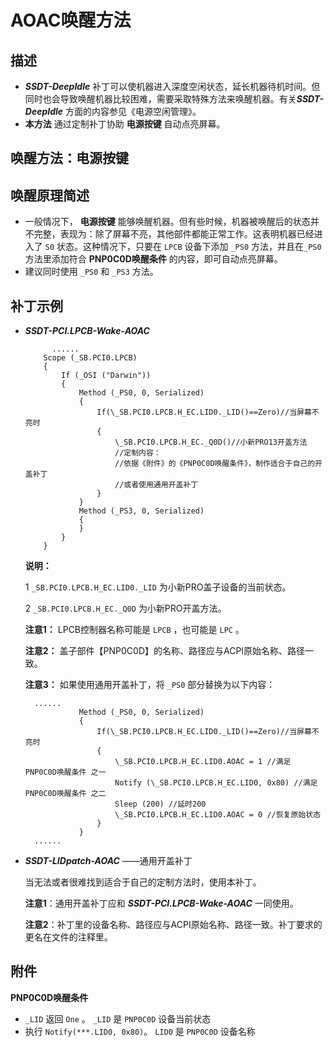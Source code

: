 # AOAC唤醒方法

## 描述

- ***SSDT-DeepIdle*** 补丁可以使机器进入深度空闲状态，延长机器待机时间。但同时也会导致唤醒机器比较困难，需要采取特殊方法来唤醒机器。有关***SSDT-DeepIdle*** 方面的内容参见《电源空闲管理》。
- **本方法** 通过定制补丁协助 **电源按键** 自动点亮屏幕。

## 唤醒方法：电源按键

## 唤醒原理简述

- 一般情况下， **电源按键** 能够唤醒机器。但有些时候，机器被唤醒后的状态并不完整，表现为：除了屏幕不亮，其他部件都能正常工作。这表明机器已经进入了 `S0` 状态。这种情况下，只要在 `LPCB` 设备下添加 `_PS0` 方法，并且在`_PS0` 方法里添加符合 **PNP0C0D唤醒条件** 的内容，即可自动点亮屏幕。
-  建议同时使用 `_PS0` 和 `_PS3` 方法。

## 补丁示例

- ***SSDT-PCI.LPCB-Wake-AOAC*** 

  ```
  		......
      Scope (_SB.PCI0.LPCB)
      {
          If (_OSI ("Darwin"))
          {
              Method (_PS0, 0, Serialized)
              {
                  If(\_SB.PCI0.LPCB.H_EC.LID0._LID()==Zero)//当屏幕不亮时
                  {
                      \_SB.PCI0.LPCB.H_EC._Q0D()//小新PRO13开盖方法
                      //定制内容：
                      //依据《附件》的《PNP0C0D唤醒条件》，制作适合于自己的开盖补丁
                      //或者使用通用开盖补丁
                  }
              }
              Method (_PS3, 0, Serialized)
              {
              }
          }
      }
  ```

  **说明：** 

  1  `_SB.PCI0.LPCB.H_EC.LID0._LID` 为小新PRO盖子设备的当前状态。

  2  `_SB.PCI0.LPCB.H_EC._Q0D` 为小新PRO开盖方法。

  **注意1：** LPCB控制器名称可能是 `LPCB` ，也可能是 `LPC` 。

  **注意2：** 盖子部件【PNP0C0D】的名称、路径应与ACPI原始名称、路径一致。

  **注意3：** 如果使用通用开盖补丁，将 `_PS0` 部分替换为以下内容：

  ```
  	......
              Method (_PS0, 0, Serialized)
              {
                  If(\_SB.PCI0.LPCB.H_EC.LID0._LID()==Zero)//当屏幕不亮时
                  {
                      \_SB.PCI0.LPCB.H_EC.LID0.AOAC = 1 //满足 PNP0C0D唤醒条件 之一
                      Notify (\_SB.PCI0.LPCB.H_EC.LID0, 0x80) //满足 PNP0C0D唤醒条件 之二
                      Sleep (200) //延时200
                      \_SB.PCI0.LPCB.H_EC.LID0.AOAC = 0 //恢复原始状态
                  }
              }
  	......
  ```

- ***SSDT-LIDpatch-AOAC*** ——通用开盖补丁

  当无法或者很难找到适合于自己的定制方法时，使用本补丁。
  
  **注意1**：通用开盖补丁应和 ***SSDT-PCI.LPCB-Wake-AOAC*** 一同使用。
  
  **注意2**：补丁里的设备名称、路径应与ACPI原始名称、路径一致。补丁要求的更名在文件的注释里。

## 附件

**PNP0C0D唤醒条件** 

- `_LID`  返回 `One` 。 `_LID` 是 `PNP0C0D` 设备当前状态
- 执行 `Notify(***.LID0, 0x80)`。 `LID0` 是 `PNP0C0D` 设备名称